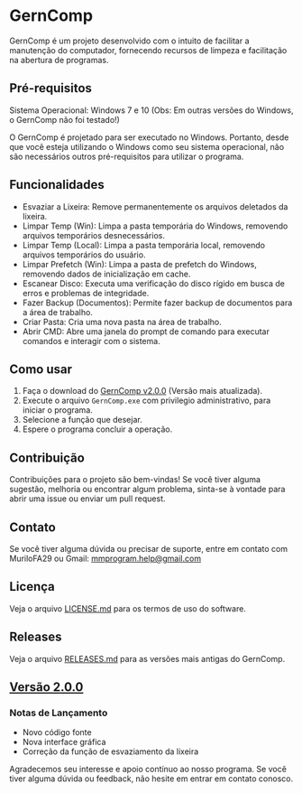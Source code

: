 # GernComp

GernComp é um projeto desenvolvido com o intuito de facilitar a manutenção do computador, fornecendo recursos de limpeza e facilitação na abertura de programas.


## Pré-requisitos

Sistema Operacional: Windows 7 e 10 (Obs: Em outras versões do Windows, o GernComp não foi testado!)

O GernComp é projetado para ser executado no Windows. Portanto, desde que você esteja utilizando o Windows como seu sistema operacional, não são necessários outros pré-requisitos para utilizar o programa.


## Funcionalidades

- Esvaziar a Lixeira: Remove permanentemente os arquivos deletados da lixeira.
- Limpar Temp (Win): Limpa a pasta temporária do Windows, removendo arquivos temporários desnecessários.
- Limpar Temp (Local): Limpa a pasta temporária local, removendo arquivos temporários do usuário.
- Limpar Prefetch (Win): Limpa a pasta de prefetch do Windows, removendo dados de inicialização em cache.
- Escanear Disco: Executa uma verificação do disco rígido em busca de erros e problemas de integridade.
- Fazer Backup (Documentos): Permite fazer backup de documentos para a área de trabalho.
- Criar Pasta: Cria uma nova pasta na área de trabalho.
- Abrir CMD: Abre uma janela do prompt de comando para executar comandos e interagir com o sistema.


## Como usar

1. Faça o download do [GernComp v2.0.0](https://github.com/MuriloFA29/GernComp/releases/tag/v2.0.0) (Versão mais atualizada).
2. Execute o arquivo `GernComp.exe` com privilegio administrativo, para iniciar o programa.
3. Selecione a função que desejar.
4. Espere o programa concluir a operação.


## Contribuição

Contribuições para o projeto são bem-vindas! Se você tiver alguma sugestão, melhoria ou encontrar algum problema, sinta-se à vontade para abrir uma issue ou enviar um pull request.


## Contato

Se você tiver alguma dúvida ou precisar de suporte, entre em contato com MuriloFA29 ou Gmail: mmprogram.help@gmail.com


## Licença

Veja o arquivo [LICENSE.md](LICENSE.md) para os termos de uso do software.


## Releases

Veja o arquivo [RELEASES.md](RELEASES.md) para as versões mais antigas do GernComp.


## [Versão 2.0.0](https://github.com/MuriloFA29/GernComp/releases/tag/v2.0.0)

### Notas de Lançamento

- Novo código fonte
- Nova interface gráfica
- Correção da função de esvaziamento da lixeira

Agradecemos seu interesse e apoio contínuo ao nosso programa. Se você tiver alguma dúvida ou feedback, não hesite em entrar em contato conosco.

